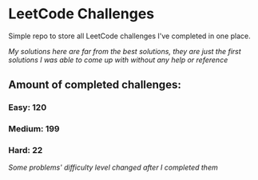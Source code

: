 
# LeetCode Challenges

Simple repo to store all LeetCode challenges I've completed in one place.

<i>My solutions here are far from the best solutions, they are just the first solutions I was able to come up with without any help or reference</i>

## Amount of completed challenges:

### Easy: 120

### Medium: 199

### Hard: 22

<i>Some problems' difficulty level changed after I completed them</i>
